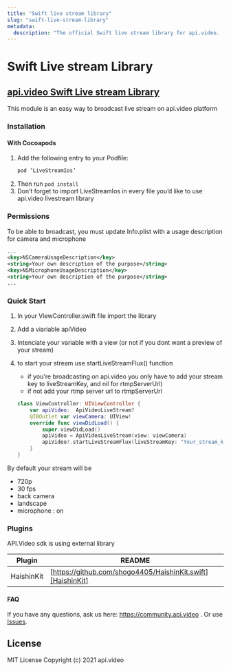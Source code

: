 ```yaml
---
title: "Swift live stream library"
slug: "swift-live-stream-library"
metadata: 
  description: "The official Swift live stream library for api.video. [api.video](https://api.video) is the video infrastructure for product builders. Lightning fast video APIs for integrating, scaling, and managing on-demand & low latency live streaming features in your app."
---
```


Swift Live stream Library
============================

## [api.video Swift Live stream Library](https://github.com/apivideo/LiveStreamIos/blob/master/README.md)

This module is an easy way to broadcast live stream on api.video platform

### Installation

#### With Cocoapods

1. Add the following entry to your Podfile:
   ```swift
   pod ‘LiveStreamIos’
   ```
3. Then run `pod install`
4. Don’t forget to import LiveStreamIos in every file you’d like to use api.video livestream library

### Permissions
To be able to broadcast, you must update Info.plist with a usage description for camera and microphone

```xml
...
<key>NSCameraUsageDescription</key>
<string>Your own description of the purpose</string>
<key>NSMicrophoneUsageDescription</key>
<string>Your own description of the purpose</string>
...
```

### Quick Start
1. In your ViewController.swift file import the library
2. Add a viariable apiVideo
3. Intenciate your variable with a view (or not if you dont want a preview of your stream)
4. to start your stream use startLiveStreamFlux() function
   - if you're broadcasting on api.video you only have to add your stream key to liveStreamKey, and nil for rtmpServerUrl)
   - if not add your rtmp server url to rtmpServerUrl

   ```swift
   class ViewController: UIViewController {
       var apiVideo:  ApiVideoLiveStream?
       @IBOutlet var viewCamera: UIView!
       override func viewDidLoad() {
           super.viewDidLoad()
           apiVideo = ApiVideoLiveStream(view: viewCamera)
           apiVideo?.startLiveStreamFlux(liveStreamKey: "Your_stream_key", rtmpServerUrl: nil)
       }
   }
   ```

By default your stream will be

- 720p
- 30 fps
- back camera
- landscape
- microphone : on

### Plugins

API.Video sdk is using external library

| Plugin | README |
| ------ | ------ |
| HaishinKit | [https://github.com/shogo4405/HaishinKit.swift][HaishinKit] |

#### FAQ
If you have any questions, ask us here:  https://community.api.video .
Or use [Issues].

License
----

MIT License Copyright (c) 2021 api.video


[//]: # (These are reference links used in the body of this note and get stripped out when the markdown processor does its job. There is no need to format nicely because it shouldn't be seen. Thanks SO - http://stackoverflow.com/questions/4823468/store-comments-in-markdown-syntax)

[Issues]: <https://github.com/apivideo/LiveStreamIos/issues>
[HaishinKit]: <https://github.com/shogo4405/HaishinKit.swift>

